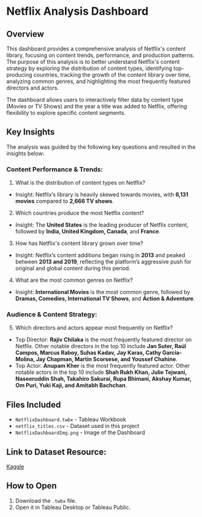 # Netflix Analysis Dashboard

## Overview
This dashboard provides a comprehensive analysis of Netflix's content library, focusing on content trends, performance, and production patterns. The purpose of this analysis is to better understand Netflix's content strategy by exploring the distribution of content types, identifying top-producing countries, tracking the growth of the content library over time, analyzing common genres, and highlighting the most frequently featured directors and actors.

The dashboard allows users to interactively filter data by content type (Movies or TV Shows) and the year a title was added to Netflix, offering flexibility to explore specific content segments.

## Key Insights
The analysis was guided by the following key questions and resulted in the insights below:

### Content Performance & Trends:
1. What is the distribution of content types on Netflix?
- Insight: Netflix’s library is heavily skewed towards movies, with **6,131 movies** compared to **2,666 TV shows**.
2. Which countries produce the most Netflix content?
- Insight: The **United States** is the leading producer of Netflix content, followed by **India, United Kingdom, Canada**, and **France**.
3. How has Netflix's content library grown over time?
- Insight: Netflix’s content additions began rising in **2013** and peaked between **2013 and 2019**, reflecting the platform’s aggressive push for original and global content during this period.
4. What are the most common genres on Netflix?
- Insight: **International Movies** is the most common genre, followed by **Dramas, Comedies, International TV Shows**, and **Action & Adventure**.
  
### Audience & Content Strategy:
5. Which directors and actors appear most frequently on Netflix?
- Top Director: **Rajiv Chilaka** is the most frequently featured director on Netflix. Other notable directors in the top 10 include **Jan Suter, Raúl Campos, Marcus Raboy, Suhas Kadav, Jay Karas, Cathy Garcia-Molina, Jay Chapman, Martin Scorsese, and Youssef Chahine**.
- Top Actor: **Anupam Kher** is the most frequently featured actor. Other notable actors in the top 10 include **Shah Rukh Khan, Julie Tejwani, Naseeruddin Shah, Takahiro Sakurai, Rupa Bhimani, Akshay Kumar, Om Puri, Yuki Kaji, and Amitabh Bachchan**.

## Files Included
- `NetflixDashboard.twbx` - Tableau Workbook
- `netflix_titles.csv` - Dataset used in this project
- `NetflixDashboardImg.png` - Image of the Dashboard

## Link to Dataset Resource:
[Kaggle](https://www.kaggle.com/datasets/shivamb/netflix-shows)
## How to Open
1. Download the `.twbx` file.
2. Open it in Tableau Desktop or Tableau Public.
